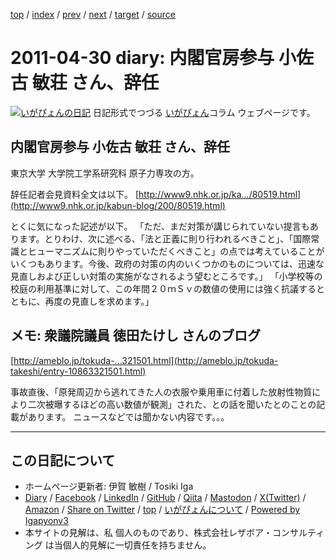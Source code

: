 [top](../index.html) 
 / [index](index.html) 
 / [prev](ig110425.html) 
 / [next](ig110501.html) 
 / [target](https://www.igapyon.jp/igapyon/diary/2011/ig110430.html) 
 / [source](https://github.com/igapyon/diary/blob/master/2011/ig110430.src.md) 

2011-04-30 diary: 内閣官房参与 小佐古 敏荘 さん、辞任
=====================================================================================================
[![いがぴょんの日記](https://www.igapyon.jp/igapyon/diary/images/iga202308_64.jpg "いがぴょん")](https://www.igapyon.jp/igapyon/diary/memo/memoigapyon.html) 日記形式でつづる [いがぴょん](https://www.igapyon.jp/igapyon/diary/memo/memoigapyon.html)コラム ウェブページです。

## 内閣官房参与 小佐古 敏荘 さん、辞任

東京大学 大学院工学系研究科 原子力専攻の方。

辞任記者会見資料全文は以下。
[http://www9.nhk.or.jp/ka.../80519.html](http://www9.nhk.or.jp/kabun-blog/200/80519.html)

とくに気になった記述が以下。
「ただ、まだ対策が講じられていない提言もあります。とりわけ、次に述べる、「法と正義に則り行われるべきこと」、「国際常識とヒューマニズムに則りやっていただくべきこと」の点では考えていることがいくつもあります。今後、政府の対策の内のいくつかのものについては、迅速な見直しおよび正しい対策の実施がなされるよう望むところです。」
「小学校等の校庭の利用基準に対して、この年間２０ｍＳｖの数値の使用には強く抗議するとともに、再度の見直しを求めます。」


## メモ: 衆議院議員 徳田たけし さんのブログ

[http://ameblo.jp/tokuda-...321501.html](http://ameblo.jp/tokuda-takeshi/entry-10863321501.html)

事故直後、「原発周辺から逃れてきた人の衣服や乗用車に付着した放射性物質により二次被曝するほどの高い数値が観測」された、との話を聞いたとのことの記載があります。
ニュースなどでは聞かない内容です。。。


----------------------------------------------------------------------------------------------------

## この日記について

* ホームページ更新者: 伊賀 敏樹 / Tosiki Iga
* [Diary](https://www.igapyon.jp/igapyon/diary/) / [Facebook](https://www.facebook.com/igapyon) / [LinkedIn](https://www.linkedin.com/in/toshikiiga) / [GitHub](https://github.com/igapyon) / [Qiita](https://qiita.com/igapyon) / [Mastodon](https://social.vivaldi.net/@igapyon) / [X(Twitter)](https://twitter.com/ToshikiIga) / [Amazon](https://www.amazon.co.jp/%E4%BC%8A%E8%B3%80-%E6%95%8F%E6%A8%B9/e/B004LTQWCQ) / 
[Share on Twitter](https://twitter.com/intent/tweet?hashtags=igapyon%2Cdiary%2C%E3%81%84%E3%81%8C%E3%81%B4%E3%82%87%E3%82%93&text=%E5%86%85%E9%96%A3%E5%AE%98%E6%88%BF%E5%8F%82%E4%B8%8E+%E5%B0%8F%E4%BD%90%E5%8F%A4+%E6%95%8F%E8%8D%98+%E3%81%95%E3%82%93%E3%80%81%E8%BE%9E%E4%BB%BB&url=https%3A%2F%2Fwww.igapyon.jp%2Figapyon%2Fdiary%2F2011%2Fig110430.html) / [top](../index.html) / [いがぴょんについて](https://www.igapyon.jp/igapyon/diary/memo/memoigapyon.html) / [Powered by Igapyonv3](https://github.com/igapyon/igapyonv3)
* 本サイトの見解は、私 個人のものであり、株式会社レザボア・コンサルティング は当個人的見解に一切責任を持ちません。 
